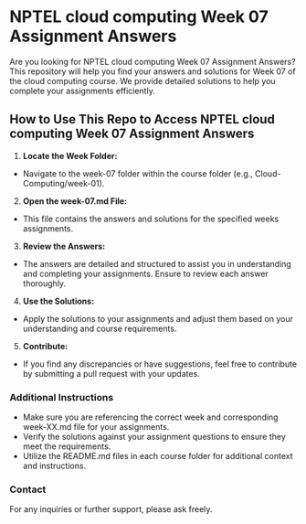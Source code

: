 # NPTEL cloud computing Week 07 Assignment Answers

Are you looking for NPTEL cloud computing Week 07 Assignment Answers? This repository will help you find your answers and solutions for Week 07 of the cloud computing course. We provide detailed solutions to help you complete your assignments efficiently.

## How to Use This Repo to Access NPTEL cloud computing Week 07 Assignment Answers

1. **Locate the Week Folder:**
- Navigate to the week-07 folder within the course folder (e.g., Cloud-Computing/week-01).

2. **Open the week-07.md File:**
- This file contains the answers and solutions for the specified weeks assignments.

3. **Review the Answers:**
- The answers are detailed and structured to assist you in understanding and completing your assignments. Ensure to review each answer thoroughly.

4. **Use the Solutions:**
- Apply the solutions to your assignments and adjust them based on your understanding and course requirements.

5. **Contribute:**
- If you find any discrepancies or have suggestions, feel free to contribute by submitting a pull request with your updates.

### Additional Instructions
- Make sure you are referencing the correct week and corresponding week-XX.md file for your assignments.
- Verify the solutions against your assignment questions to ensure they meet the requirements.
- Utilize the README.md files in each course folder for additional context and instructions.

### Contact
For any inquiries or further support, please ask freely.

